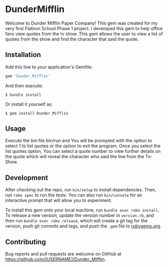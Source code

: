 # DunderMifflin

Welcome to Dunder Mifflin Paper Company! This gem was created for my very first Flatiron School Phase 1 project. I developed this gem to help office fans view quotes from the tv show. This gem allows the user to view a list of quotes from the show and find the character that said the quote.

## Installation

Add this line to your application's Gemfile:

```ruby
gem 'Dunder_Mifflin'
```

And then execute:

    $ bundle install

Or install it yourself as:

    $ gem install Dunder_Mifflin

## Usage

Execute the bin file bin/run and  You will be prompted with the option to select 1 to list quotes or the option to exit the program. Once you select the list quotes option, You can select a quote number to view further details on the quote which will reveal the character who said the line from the Tv-Show.

## Development

After checking out the repo, run `bin/setup` to install dependencies. Then, run `rake spec` to run the tests. You can also run `bin/console` for an interactive prompt that will allow you to experiment.

To install this gem onto your local machine, run `bundle exec rake install`. To release a new version, update the version number in `version.rb`, and then run `bundle exec rake release`, which will create a git tag for the version, push git commits and tags, and push the `.gem` file to [rubygems.org](https://rubygems.org).

## Contributing

Bug reports and pull requests are welcome on GitHub at https://github.com/[USERNAME]/Dunder_Mifflin.

